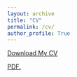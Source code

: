 ```yaml
---
layout: archive
title: "CV"
permalink: /cv/
author_profile: True
---
```



<a href="/vita_09172022.pdf" download>Download My CV</a>

<a href="username.github.io/vita_09172022.pd" target="_blank">PDF.</a>
